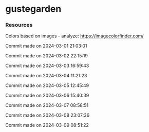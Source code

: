 # gustegarden


### Resources
Colors based on images - analyze: https://imagecolorfinder.com/



Commit made on 2024-03-01 21:03:01

Commit made on 2024-03-02 22:15:19

Commit made on 2024-03-03 16:59:43

Commit made on 2024-03-04 11:21:23

Commit made on 2024-03-05 12:45:49

Commit made on 2024-03-06 15:40:39

Commit made on 2024-03-07 08:58:51

Commit made on 2024-03-08 23:07:36

Commit made on 2024-03-09 08:51:22
